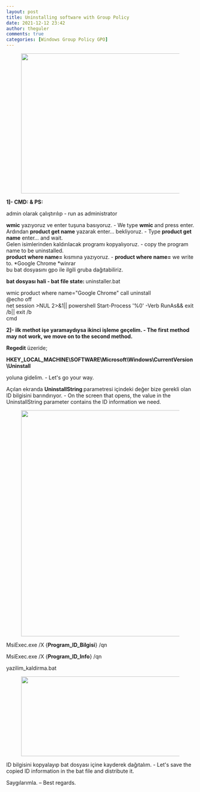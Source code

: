 ```yaml
---
layout: post
title: Uninstalling software with Group Policy
date: 2021-12-12 23:42
author: theguler
comments: true
categories: [Windows Group Policy GPO]
---
```

<!-- wp:image {"id":609,"width":510,"height":374,"sizeSlug":"large","linkDestination":"none"} -->
<figure class="wp-block-image size-large is-resized"><img src="https://farukguler.com/assets/post_images/gpo.png?w=939" alt="" class="wp-image-609" width="510" height="374" /></figure>
<!-- /wp:image -->

<!-- wp:paragraph -->
<p><strong>1]- CMD: &amp; PS:</strong></p>
<!-- /wp:paragraph -->

<!-- wp:paragraph -->
<p>admin olarak çalıştırılıp - run as administrator</p>
<!-- /wp:paragraph -->

<!-- wp:paragraph -->
<p><strong>wmic</strong> yazıyoruz ve enter tuşuna basıyoruz. - We type <strong>wmic </strong>and press enter.<br>Ardından <strong>product get name</strong> yazarak enter...  bekliyoruz. - Type <strong>product get name</strong> enter… and wait.<br>Gelen isimlerinden kaldırılacak programı kopyalıyoruz. - copy the program name to be uninstalled.<br><strong>product where name=</strong> kısmına yazıyoruz. - <strong>product where name=</strong>  we write to. *Google Chrome *winrar<br>bu bat dosyasını gpo ile ilgili gruba dağıtabiliriz.</p>
<!-- /wp:paragraph -->

<!-- wp:paragraph -->
<p><strong>bat dosyası hali - bat file state: </strong>uninstaller.bat</p>
<!-- /wp:paragraph -->

<!-- wp:paragraph -->
<p>wmic product where name="Google Chrome" call uninstall<br>@echo off<br>net session &gt;NUL 2&gt;&amp;1|| powershell Start-Process '%0' -Verb RunAs&amp;&amp; exit /b|| exit /b<br>cmd</p>
<!-- /wp:paragraph -->

<!-- wp:paragraph -->
<p><strong>2]- ilk methot işe yaramaydıysa  ikinci işleme geçelim. - The first method may not work, we move on to the second method.</strong></p>
<!-- /wp:paragraph -->

<!-- wp:paragraph -->
<p><strong>Regedit</strong> üzeride;</p>
<!-- /wp:paragraph -->

<!-- wp:paragraph -->
<p><strong>HKEY_LOCAL_MACHINE\SOFTWARE\Microsoft\Windows\CurrentVersion\Uninstall</strong> </p>
<!-- /wp:paragraph -->

<!-- wp:paragraph -->
<p>yoluna gidelim. - Let's go your way.</p>
<!-- /wp:paragraph -->

<!-- wp:paragraph -->
<p>Açılan ekranda&nbsp;<strong>UninstallString&nbsp;</strong>parametresi içindeki değer bize gerekli olan ID bilgisini barındırıyor. - On the screen that opens, the value in the UninstallString parameter contains the ID information we need.</p>
<!-- /wp:paragraph -->

<!-- wp:image {"id":635,"width":968,"height":604,"sizeSlug":"large","linkDestination":"none"} -->
<figure class="wp-block-image size-large is-resized"><img src="https://farukguler.com/assets/post_images/unins.png?w=1024" alt="" class="wp-image-635" width="968" height="604" /></figure>
<!-- /wp:image -->

<!-- wp:paragraph -->
<p>MsiExec.exe /X {<strong>Program_ID_Bilgisi</strong>} /qn</p>
<!-- /wp:paragraph -->

<!-- wp:paragraph -->
<p>MsiExec.exe /X {<strong>Program_ID_Info</strong>} /qn</p>
<!-- /wp:paragraph -->

<!-- wp:paragraph -->
<p>yazilim_kaldirma.bat</p>
<!-- /wp:paragraph -->

<!-- wp:image {"id":637,"width":506,"height":213,"sizeSlug":"large","linkDestination":"none"} -->
<figure class="wp-block-image size-large is-resized"><img src="https://farukguler.com/assets/post_images/uninstall-gpo.jpg?w=582" alt="" class="wp-image-637" width="506" height="213" /></figure>
<!-- /wp:image -->

<!-- wp:paragraph -->
<p>ID bilgisini kopyalayıp bat dosyası içine kayderek dağıtalım. - Let's save the copied ID information in the bat file and distribute it.</p>
<!-- /wp:paragraph -->

<!-- wp:paragraph -->
<p>Saygılarımla. – Best regards.</p>
<!-- /wp:paragraph -->
